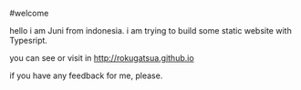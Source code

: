#welcome

hello i am Juni from indonesia. i am trying to build some static website with Typesript.

you can see or visit in http://rokugatsua.github.io

if you have any feedback for me, please.
